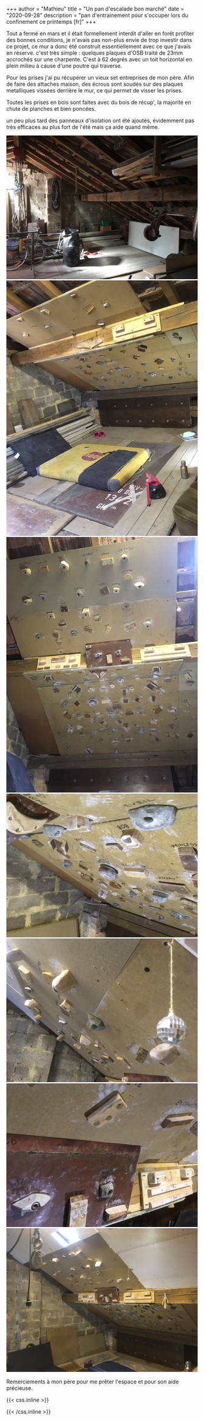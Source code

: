 +++
author = "Mathieu"
title = "Un pan d'escalade bon marché"
date = "2020-09-28"
description = "pan d'entrainement pour s'occuper lors du confinement ce printemps [fr]"
+++

Tout a fermé en mars et il était formellement interdit d'aller en forêt profiter des bonnes conditions, je n'avais pas non-plus envie de trop investir dans ce projet, ce mur a donc été construit essentiellement avec ce que j'avais en réserve.
c'est très simple : quelques plaques d'OSB traité de 23mm accrochés sur une charpente. C'est à 62 degrés avec un toit horizontal en plein milieu à cause d'une poutre qui traverse.

Pour les prises j'ai pu récupérer un vieux set entreprises de mon père. Afin de faire des attaches maison, des écrous sont soudés sur des plaques metalliques vissées derrière le mur, ce qui permet de visser les prises.

Toutes les prises en bois sont faites avec du bois de récup', la majorité en chute de planches et bien poncées.

un peu plus tard des panneaux d'isolation ont été ajoutés, évidemment pas très efficaces au plus fort de l'été mais ça aide quand même.


![wall-space](/static/img/wall/wall-space.jpg)
![wall-1.0](/static/img/wall/wall-1.0.jpg)
![wall](/static/img/wall/wall.jpg)
![wall-detail1](/static/img/wall/wall-detail1.jpg)
![wall-detail2](/static/img/wall/wall-detail2.jpg)
![wall-detail3](/static/img/wall/wall-detail3.jpg)
![wall-final](/static/img/wall/wall-final.jpg)

Remerciements à mon père pour me prêter l'espace et pour son aide précieuse.

{{< css.inline >}}
<style>
.canon { background: white; width: 100%; height: auto;}
</style>
{{< /css.inline >}}
